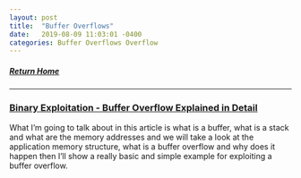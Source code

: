 ```yaml
---
layout: post
title:  "Buffer Overflows"
date:   2019-08-09 11:03:01 -0400
categories: Buffer Overflows Overflow
---
```


##### [Return Home](https://thegetch.github.io/penetration/testing/resources/2020/07/24/Home/)

---

### [Binary Exploitation - Buffer Overflow Explained in Detail](https://0xrick.github.io/binary-exploitation/bof1/)

What I’m going to talk about in this article is what is a buffer, what is a stack and what are the memory addresses and we will take a look at the application memory structure, what is a buffer overflow and why does it happen then I’ll show a really basic and simple example for exploiting a buffer overflow.